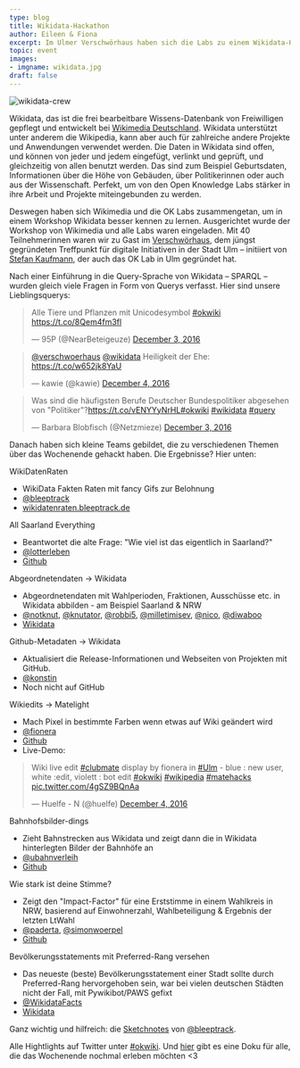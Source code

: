 ```yaml
---
type: blog
title: Wikidata-Hackathon
author: Eileen & Fiona
excerpt: Im Ulmer Verschwörhaus haben sich die Labs zu einem Wikidata-Hackathon getroffen.
topic: event
images:
- imgname: wikidata.jpg
draft: false
---
```


![wikidata-crew](/blog/wikidata.jpg)

Wikidata, das ist die frei bearbeitbare Wissens-Datenbank von Freiwilligen gepflegt und entwickelt bei <a href="http://wikimedia.de">Wikimedia Deutschland</a>. Wikidata unterstützt unter anderem die Wikipedia, kann aber auch für zahlreiche andere Projekte und Anwendungen verwendet werden. Die Daten in Wikidata sind offen, und können von jeder und jedem eingefügt, verlinkt und geprüft, und gleichzeitig von allen benutzt werden. Das sind zum Beispiel Geburtsdaten, Informationen über die Höhe von Gebäuden, über Politikerinnen oder auch aus der Wissenschaft. Perfekt, um von den Open Knowledge Labs stärker in ihre Arbeit und Projekte miteingebunden zu werden.

Deswegen haben sich Wikimedia und die OK Labs zusammengetan, um in einem Workshop Wikidata besser kennen zu lernen. Ausgerichtet wurde der Workshop von Wikimedia und alle Labs waren eingeladen. Mit 40 Teilnehmerinnen waren wir zu Gast im <a href="http://weinhof9.de">Verschwörhaus</a>, dem jüngst gegründeten Treffpunkt für digitale Initiativen in der Stadt Ulm – initiiert von [Stefan Kaufmann](https://twitter.com/_stk), der auch das OK Lab in Ulm gegründet hat.

Nach einer Einführung in die Query-Sprache von Wikidata – SPARQL – wurden gleich viele Fragen in Form von Querys verfasst. Hier sind unsere Lieblingsquerys:

<blockquote class="twitter-tweet" data-partner="tweetdeck"><p lang="de" dir="ltr">Alle Tiere und Pflanzen mit Unicodesymbol <a href="https://twitter.com/hashtag/okwiki?src=hash">#okwiki</a> <a href="https://t.co/8Qem4fm3fl">https://t.co/8Qem4fm3fl</a></p>&mdash; 95P (@NearBeteigeuze) <a href="https://twitter.com/NearBeteigeuze/status/805059238217318400">December 3, 2016</a></blockquote>
<script async src="//platform.twitter.com/widgets.js" charset="utf-8"></script>

<blockquote class="twitter-tweet" data-conversation="none" data-cards="hidden" data-partner="tweetdeck"><p lang="de" dir="ltr"><a href="https://twitter.com/verschwoerhaus">@verschwoerhaus</a> <a href="https://twitter.com/wikidata">@wikidata</a> Heiligkeit der Ehe: <a href="https://t.co/w652jk8YaU">https://t.co/w652jk8YaU</a></p>&mdash; kawie (@kawie) <a href="https://twitter.com/kawie/status/805391624117293056">December 4, 2016</a></blockquote>
<script async src="//platform.twitter.com/widgets.js" charset="utf-8"></script>

<blockquote class="twitter-tweet" data-partner="tweetdeck"><p lang="de" dir="ltr">Was sind die häufigsten Berufe  Deutscher Bundespolitiker abgesehen von &quot;Politiker&quot;?<a href="https://t.co/vENYYyNrHL">https://t.co/vENYYyNrHL</a><a href="https://twitter.com/hashtag/okwiki?src=hash">#okwiki</a> <a href="https://twitter.com/hashtag/wikidata?src=hash">#wikidata</a> <a href="https://twitter.com/hashtag/query?src=hash">#query</a></p>&mdash; Barbara Blobfisch (@Netzmieze) <a href="https://twitter.com/Netzmieze/status/805063546077904898">December 3, 2016</a></blockquote>
<script async src="//platform.twitter.com/widgets.js" charset="utf-8"></script>

Danach haben sich kleine Teams gebildet, die zu verschiedenen Themen über das Wochenende gehackt haben. Die Ergebnisse? Hier unten:

WikiDatenRaten

* WikiData Fakten Raten mit fancy Gifs zur Belohnung
* [@bleeptrack](https://twitter.com/bleeptrack)
* [wikidatenraten.bleeptrack.de](http://wikidatenraten.bleeptrack.de)

All Saarland Everything

* Beantwortet die alte Frage: "Wie viel ist das eigentlich in Saarland?"
* [@lotterleben](https://twitter.com/lotterleben)
* [Github](https://github.com/Lotterleben/allsaarlandeverything)

Abgeordnetendaten -> Wikidata

* Abgeordnetendaten mit Wahlperioden, Fraktionen, Ausschüsse etc. in Wikidata abbilden - am Beispiel Saarland & NRW
* [@notknut](https://twitter.com/notknut),  [@knutator](https://twitter.com/knutator), [@robbi5](https://twitter.com/robbi5), [@milletimisev](https://twitter.com/milletimisev), [@nico](https://twitter.com/nicostuhlfauth), [@diwaboo](https://twitter.com/diwaboo)
* [Wikidata](https://www.wikidata.org/wiki/Wikidata:WikiProject_Heads_of_state_and_government/Germany)

Github-Metadaten -> Wikidata

* Aktualisiert die Release-Informationen und Webseiten von Projekten mit GitHub.
* [@konstin](https://twitter.com/konstin)
* Noch nicht auf GitHub

Wikiedits -> Matelight

* Mach Pixel in bestimmte Farben wenn etwas auf Wiki geändert wird
* [@fionera](https://twitter.com/fionera)
* [Github](https://gist.github.com/fionera/dd040844083ece8bb5b041a0bea2835f)
* Live-Demo:

<blockquote class="twitter-tweet" data-partner="tweetdeck"><p lang="en" dir="ltr">Wiki live edit <a href="https://twitter.com/hashtag/clubmate?src=hash">#clubmate</a> display by fionera in <a href="https://twitter.com/hashtag/Ulm?src=hash">#Ulm</a> - blue : new user, white :edit, violett : bot edit <a href="https://twitter.com/hashtag/okwiki?src=hash">#okwiki</a> <a href="https://twitter.com/hashtag/wikipedia?src=hash">#wikipedia</a>  <a href="https://twitter.com/hashtag/matehacks?src=hash">#matehacks</a> <a href="https://t.co/4gSZ9BQnAa">pic.twitter.com/4gSZ9BQnAa</a></p>&mdash; Huelfe - N (@huelfe) <a href="https://twitter.com/huelfe/status/805332664102293504">December 4, 2016</a></blockquote>
<script async src="//platform.twitter.com/widgets.js" charset="utf-8"></script>

Bahnhofsbilder-dings

* Zieht Bahnstrecken aus Wikidata und zeigt dann die in Wikidata hinterlegten Bilder der Bahnhöfe an
* [@ubahnverleih](https://twitter.com/ubahnverleih)
* [Github](https://github.com/ubahnverleih/bahnhofsbilder-dings)

Wie stark ist deine Stimme?

* Zeigt den "Impact-Factor" für eine Erststimme in einem Wahlkreis in NRW, basierend auf Einwohnerzahl, Wahlbeteiligung & Ergebnis der letzten LtWahl
* [@paderta](https://twitter.com/paderta), [@simonwoerpel](https://twitter.com/simonwoerpel)
* [Github](https://github.com/codefornrw/vote-impactor)

Bevölkerungsstatements mit Preferred-Rang versehen

* Das neueste (beste) Bevölkerungsstatement einer Stadt sollte durch Preferred-Rang hervorgehoben sein, war bei vielen deutschen Städten nicht der Fall, mit Pywikibot/PAWS gefixt
* [@WikidataFacts](https://twitter.com/WikidataFacts)
* [Wikidata](https://www.wikidata.org/wiki/User:TweetsFactsAndQueries/LatestPopulation)

Ganz wichtig und hilfreich: die [Sketchnotes](https://github.com/bleeptrack/wikidata-sketchnotes-2016) von [@bleeptrack](https://twitter.com/bleeptrack).

Alle Hightlights auf Twitter unter [#okwiki](https://twitter.com/hashtag/okwiki?src=hash). Und [hier](https://riedelwerk.wordpress.com/2016/12/05/804-wikidata-okwiki/) gibt es eine Doku für alle, die das Wochenende nochmal erleben möchten <3
